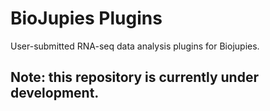 # BioJupies Plugins
User-submitted RNA-seq data analysis plugins for Biojupies.

## Note: this repository is currently under development.